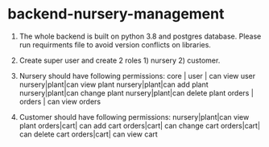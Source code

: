 # backend-nursery-management

1) The whole backend is built on python 3.8 and postgres database. Please run requirments file to avoid version conflicts on libraries.

2) Create super user and create 2 roles 1) nursery 2) customer. 

3) Nursery should have following permissions: 
   core | user | can view user
   nursery|plant|can view plant 
   nursery|plant|can add plant
   nursery|plant|can change plant
   nursery|plant|can delete plant 
   orders | orders | can view orders
   


4) Customer should have following permissions: 
  nursery|plant|can view plant 
  orders|cart| can add cart 
  orders|cart| can change cart 
  orders|cart| can delete cart 
  orders|cart| can view cart 
  


